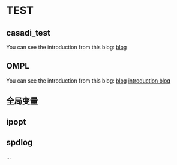 # TEST

## casadi_test
You can see the introduction from this blog: [blog](https://blog.csdn.net/qq_35632833/article/details/124507599)


## OMPL
You can see the introduction from this blog: [blog](https://blog.csdn.net/ljq31446/article/details/79728814?spm=1001.2014.3001.5501)
[introduction blog](https://blog.csdn.net/wjydym/article/details/104593543?spm=1001.2101.3001.6650.3&utm_medium=distribute.pc_relevant.none-task-blog-2%7Edefault%7ECTRLIST%7ERate-3-104593543-blog-107673706.235%5Ev38%5Epc_relevant_anti_t3&depth_1-utm_source=distribute.pc_relevant.none-task-blog-2%7Edefault%7ECTRLIST%7ERate-3-104593543-blog-107673706.235%5Ev38%5Epc_relevant_anti_t3&utm_relevant_index=6)

## 全局变量

## ipopt

## spdlog


...